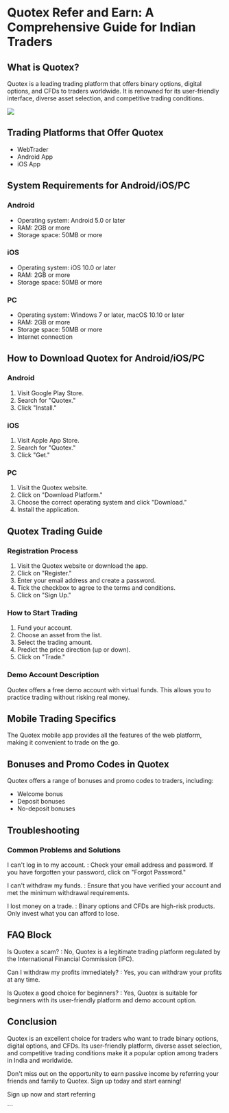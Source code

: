 # Quotex Refer and Earn: A Comprehensive Guide for Indian Traders

## What is Quotex?

Quotex is a leading trading platform that offers binary options, digital
options, and CFDs to traders worldwide. It is renowned for its
user-friendly interface, diverse asset selection, and competitive
trading conditions.

[![](https://static.quotex.io/files/4_en/300_250.jpg)](https://traff.sbs/brokerqxlid)

## Trading Platforms that Offer Quotex

-   WebTrader
-   Android App
-   iOS App

## System Requirements for Android/iOS/PC

### Android

-   Operating system: Android 5.0 or later
-   RAM: 2GB or more
-   Storage space: 50MB or more

### iOS

-   Operating system: iOS 10.0 or later
-   RAM: 2GB or more
-   Storage space: 50MB or more

### PC

-   Operating system: Windows 7 or later, macOS 10.10 or later
-   RAM: 2GB or more
-   Storage space: 50MB or more
-   Internet connection

## How to Download Quotex for Android/iOS/PC

### Android

1.  Visit Google Play Store.
2.  Search for "Quotex."
3.  Click "Install."

### iOS

1.  Visit Apple App Store.
2.  Search for "Quotex."
3.  Click "Get."

### PC

1.  Visit the Quotex website.
2.  Click on "Download Platform."
3.  Choose the correct operating system and click "Download."
4.  Install the application.

## Quotex Trading Guide

### Registration Process

1.  Visit the Quotex website or download the app.
2.  Click on "Register."
3.  Enter your email address and create a password.
4.  Tick the checkbox to agree to the terms and conditions.
5.  Click on "Sign Up."

### How to Start Trading

1.  Fund your account.
2.  Choose an asset from the list.
3.  Select the trading amount.
4.  Predict the price direction (up or down).
5.  Click on "Trade."

### Demo Account Description

Quotex offers a free demo account with virtual funds. This allows you to
practice trading without risking real money.

## Mobile Trading Specifics

The Quotex mobile app provides all the features of the web platform,
making it convenient to trade on the go.

## Bonuses and Promo Codes in Quotex

Quotex offers a range of bonuses and promo codes to traders, including:

-   Welcome bonus
-   Deposit bonuses
-   No-deposit bonuses

## Troubleshooting

### Common Problems and Solutions

I can\'t log in to my account.
:   Check your email address and password. If you have forgotten your
    password, click on "Forgot Password."

I can\'t withdraw my funds.
:   Ensure that you have verified your account and met the minimum
    withdrawal requirements.

I lost money on a trade.
:   Binary options and CFDs are high-risk products. Only invest what you
    can afford to lose.

## FAQ Block

Is Quotex a scam?
:   No, Quotex is a legitimate trading platform regulated by the
    International Financial Commission (IFC).

Can I withdraw my profits immediately?
:   Yes, you can withdraw your profits at any time.

Is Quotex a good choice for beginners?
:   Yes, Quotex is suitable for beginners with its user-friendly
    platform and demo account option.

## Conclusion

Quotex is an excellent choice for traders who want to trade binary
options, digital options, and CFDs. Its user-friendly platform, diverse
asset selection, and competitive trading conditions make it a popular
option among traders in India and worldwide.

Don\'t miss out on the opportunity to earn passive income by referring
your friends and family to Quotex. Sign up today and start earning!

Sign up now and start referring

\`\`\`

